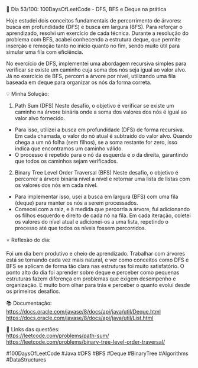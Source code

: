 🚀 Dia 53/100: 100DaysOfLeetCode - DFS, BFS e Deque na prática

Hoje estudei dois conceitos fundamentais de percorrimento de árvores: busca em profundidade (DFS) e busca em largura (BFS). Para reforçar o aprendizado, resolvi um exercício de cada técnica. Durante a resolução do problema com BFS, acabei conhecendo a estrutura deque, que permite inserção e remoção tanto no início quanto no fim, sendo muito útil para simular uma fila com eficiência.

No exercício de DFS, implementei uma abordagem recursiva simples para verificar se existe um caminho cuja soma dos nós seja igual ao valor alvo. Já no exercício de BFS, percorri a árvore por nível, utilizando uma fila baseada em deque para organizar os nós da forma correta.

💡 Minha Solução:

1. Path Sum (DFS)
Neste desafio, o objetivo é verificar se existe um caminho na árvore binária onde a soma dos valores dos nós é igual ao valor alvo fornecido.  
- Para isso, utilizei a busca em profundidade (DFS) de forma recursiva. Em cada chamada, o valor do nó atual é subtraído do valor alvo. Quando chega a um nó folha (sem filhos), se a soma restante for zero, isso indica que encontramos um caminho válido.  
- O processo é repetido para o nó da esquerda e o da direita, garantindo que todos os caminhos sejam verificados.

2. Binary Tree Level Order Traversal (BFS)
Neste desafio, o objetivo é percorrer a árvore binária nível a nível e retornar uma lista de listas com os valores dos nós em cada nível.  
- Para implementar isso, usei a busca em largura (BFS) com uma fila (deque) para manter os nós a serem processados.  
- Comecei com a raiz, e à medida que percorria a árvore, fui adicionando os filhos esquerdo e direito de cada nó na fila. Em cada iteração, coletei os valores do nível atual e adicionei-os a uma lista, repetindo o processo até que todos os níveis fossem percorridos.

⭐ Reflexão do dia:

Foi um dia bem produtivo e cheio de aprendizado. Trabalhar com árvores está se tornando cada vez mais natural, e ver como conceitos como DFS e BFS se aplicam de forma tão clara nas estruturas foi muito satisfatório. O ponto alto do dia foi aprender sobre deque e perceber como pequenas estruturas fazem diferença em problemas que exigem desempenho e organização. É muito bom olhar para trás e perceber o quanto evoluí desde os primeiros desafios.

📚 Documentação:  
https://docs.oracle.com/javase/8/docs/api/java/util/Deque.html  
https://docs.oracle.com/javase/8/docs/api/java/util/List.html  

📌 Links das questões:  
https://leetcode.com/problems/path-sum/  
https://leetcode.com/problems/binary-tree-level-order-traversal/  

#100DaysOfLeetCode #Java #DFS #BFS #Deque #BinaryTree #Algorithms #DataStructures

